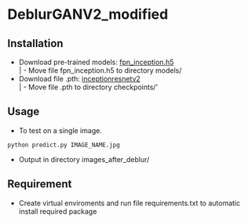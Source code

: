 # DeblurGANV2_modified 
## Installation
- Download pre-trained models: [fpn_inception.h5](https://drive.google.com/uc?export=view&id=1UXcsRVW-6KF23_TNzxw-xC0SzaMfXOaR) </br>
  | - Move file fpn_inception.h5 to directory models/
- Download file .pth: [inceptionresnetv2](https://drive.google.com/uc?id=1y6GeaoWjhqjRjrXuZvCYEQYlblZGkE6X) </br>
  | - Move file .pth to directory checkpoints/'
## Usage
- To test on a single image. </br>
```
python predict.py IMAGE_NAME.jpg
```
- Output in directory images_after_deblur/ 
## Requirement
- Create virtual enviroments and run file requirements.txt to automatic install required package
